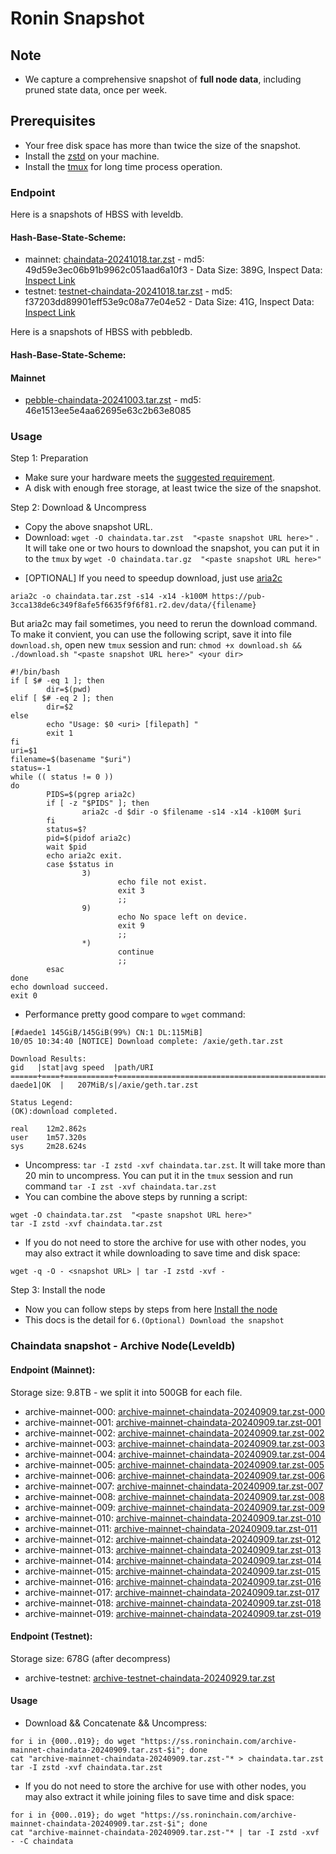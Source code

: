 # Ronin Snapshot

## Note
- We capture a comprehensive snapshot of **full node data**, including pruned state data, once per week.

## Prerequisites
- Your free disk space has more than twice the size of the snapshot.
- Install the [zstd](https://github.com/facebook/zstd) on your machine.
- Install the [tmux](https://github.com/tmux/tmux/wiki/Installing) for long time process operation.


### Endpoint

Here is a snapshots of HBSS with leveldb.

#### Hash-Base-State-Scheme:

- mainnet: [chaindata-20241018.tar.zst](https://pub-3cca138de6c349f8afe5f6635f9f6f81.r2.dev/data/chaindata-20241018.tar.zst) - md5: 49d59e3ec06b91b9962c051aad6a10f3 - Data Size: 389G, Inspect Data: [Inspect Link](https://pub-3cca138de6c349f8afe5f6635f9f6f81.r2.dev/data/inspect-data-20241018.txt)
- testnet: [testnet-chaindata-20241018.tar.zst](https://pub-3cca138de6c349f8afe5f6635f9f6f81.r2.dev/data/testnet-chaindata-20241018.tar.zst) - md5: f37203dd89901eff53e9c08a77e04e52 - Data Size: 41G, Inspect Data: [Inspect Link](https://pub-3cca138de6c349f8afe5f6635f9f6f81.r2.dev/data/testnet-inspect-data-20241018.txt)

Here is a snapshots of HBSS with pebbledb.

#### Hash-Base-State-Scheme:

#### Mainnet
- [pebble-chaindata-20241003.tar.zst](https://pub-3cca138de6c349f8afe5f6635f9f6f81.r2.dev/data/pebble-chaindata-20241003.tar.zst) - md5: 46e1513ee5e4aa62695e63c2b63e8085

### Usage

Step 1: Preparation
- Make sure your hardware meets the [suggested requirement](https://docs.roninchain.com/docs/node-operators/mainnet/non-validator#install-the-node).
- A disk with enough free storage, at least twice the size of the snapshot.

Step 2: Download & Uncompress
- Copy the above snapshot URL.
- Download:  `wget -O chaindata.tar.zst  "<paste snapshot URL here>"` . It will take one or two hours to download the snapshot, you can put it in to the `tmux` by `wget -O chaindata.tar.gz  "<paste snapshot URL here>"`


* [OPTIONAL] If you need to speedup download, just use [aria2c](https://github.com/aria2/aria2)
```
aria2c -o chaindata.tar.zst -s14 -x14 -k100M https://pub-3cca138de6c349f8afe5f6635f9f6f81.r2.dev/data/{filename}
```

But aria2c may fail sometimes, you need to rerun the download command. To make it convient, you can use the following script, save it into file `download.sh`, open new `tmux` session and run: `chmod +x download.sh && ./download.sh "<paste snapshot URL here>" <your dir>`
```
#!/bin/bash
if [ $# -eq 1 ]; then
        dir=$(pwd)
elif [ $# -eq 2 ]; then
        dir=$2
else
        echo "Usage: $0 <uri> [filepath] "
        exit 1
fi
uri=$1
filename=$(basename "$uri")
status=-1
while (( status != 0 ))
do
        PIDS=$(pgrep aria2c)
        if [ -z "$PIDS" ]; then
                aria2c -d $dir -o $filename -s14 -x14 -k100M $uri
        fi
        status=$?
        pid=$(pidof aria2c)
        wait $pid
        echo aria2c exit.
        case $status in
                3)
                        echo file not exist.
                        exit 3
                        ;;
                9)
                        echo No space left on device.
                        exit 9
                        ;;
                *)
                        continue
                        ;;
        esac
done
echo download succeed.
exit 0
```

- Performance pretty good compare to `wget` command:

```
[#daede1 145GiB/145GiB(99%) CN:1 DL:115MiB]
10/05 10:34:40 [NOTICE] Download complete: /axie/geth.tar.zst

Download Results:
gid   |stat|avg speed  |path/URI
======+====+===========+=======================================================
daede1|OK  |   207MiB/s|/axie/geth.tar.zst

Status Legend:
(OK):download completed.

real    12m2.862s
user    1m57.320s
sys     2m28.624s
```

- Uncompress: `tar -I zstd -xvf chaindata.tar.zst`. It will take more than 20 min to uncompress. You can put it in the `tmux` session and run command `tar -I zst -xvf chaindata.tar.zst`
- You can combine the above steps by running a script:

```
wget -O chaindata.tar.zst  "<paste snapshot URL here>"
tar -I zstd -xvf chaindata.tar.zst
```


- If you do not need to store the archive for use with other nodes, you may also extract it while downloading to save time and disk space:
```
wget -q -O - <snapshot URL> | tar -I zstd -xvf -
```


Step 3: Install the node
- Now you can follow steps by steps from here [Install the node ](https://docs.roninchain.com/docs/node-operators/mainnet/non-validator#install-the-node)
- This docs is the detail for `6.(Optional) Download the snapshot`


### Chaindata snapshot - Archive Node(Leveldb)
#### Endpoint (Mainnet):

Storage size: 9.8TB - we split it into 500GB for each file.

- archive-mainnet-000: [archive-mainnet-chaindata-20240909.tar.zst-000](https://ss.roninchain.com/archive-mainnet-chaindata-20240909.tar.zst-000)
- archive-mainnet-001: [archive-mainnet-chaindata-20240909.tar.zst-001](https://ss.roninchain.com/archive-mainnet-chaindata-20240909.tar.zst-001)
- archive-mainnet-002: [archive-mainnet-chaindata-20240909.tar.zst-002](https://ss.roninchain.com/archive-mainnet-chaindata-20240909.tar.zst-002)
- archive-mainnet-003: [archive-mainnet-chaindata-20240909.tar.zst-003](https://ss.roninchain.com/archive-mainnet-chaindata-20240909.tar.zst-003)
- archive-mainnet-004: [archive-mainnet-chaindata-20240909.tar.zst-004](https://ss.roninchain.com/archive-mainnet-chaindata-20240909.tar.zst-004)
- archive-mainnet-005: [archive-mainnet-chaindata-20240909.tar.zst-005](https://ss.roninchain.com/archive-mainnet-chaindata-20240909.tar.zst-005)
- archive-mainnet-006: [archive-mainnet-chaindata-20240909.tar.zst-006](https://ss.roninchain.com/archive-mainnet-chaindata-20240909.tar.zst-006)
- archive-mainnet-007: [archive-mainnet-chaindata-20240909.tar.zst-007](https://ss.roninchain.com/archive-mainnet-chaindata-20240909.tar.zst-007)
- archive-mainnet-008: [archive-mainnet-chaindata-20240909.tar.zst-008](https://ss.roninchain.com/archive-mainnet-chaindata-20240909.tar.zst-008)
- archive-mainnet-009: [archive-mainnet-chaindata-20240909.tar.zst-009](https://ss.roninchain.com/archive-mainnet-chaindata-20240909.tar.zst-009)
- archive-mainnet-010: [archive-mainnet-chaindata-20240909.tar.zst-010](https://ss.roninchain.com/archive-mainnet-chaindata-20240909.tar.zst-010)
- archive-mainnet-011: [archive-mainnet-chaindata-20240909.tar.zst-011](https://ss.roninchain.com/archive-mainnet-chaindata-20240909.tar.zst-011)
- archive-mainnet-012: [archive-mainnet-chaindata-20240909.tar.zst-012](https://ss.roninchain.com/archive-mainnet-chaindata-20240909.tar.zst-012)
- archive-mainnet-013: [archive-mainnet-chaindata-20240909.tar.zst-013](https://ss.roninchain.com/archive-mainnet-chaindata-20240909.tar.zst-013)
- archive-mainnet-014: [archive-mainnet-chaindata-20240909.tar.zst-014](https://ss.roninchain.com/archive-mainnet-chaindata-20240909.tar.zst-014)
- archive-mainnet-015: [archive-mainnet-chaindata-20240909.tar.zst-015](https://ss.roninchain.com/archive-mainnet-chaindata-20240909.tar.zst-015)
- archive-mainnet-016: [archive-mainnet-chaindata-20240909.tar.zst-016](https://ss.roninchain.com/archive-mainnet-chaindata-20240909.tar.zst-016)
- archive-mainnet-017: [archive-mainnet-chaindata-20240909.tar.zst-017](https://ss.roninchain.com/archive-mainnet-chaindata-20240909.tar.zst-017)
- archive-mainnet-018: [archive-mainnet-chaindata-20240909.tar.zst-018](https://ss.roninchain.com/archive-mainnet-chaindata-20240909.tar.zst-018)
- archive-mainnet-019: [archive-mainnet-chaindata-20240909.tar.zst-019](https://ss.roninchain.com/archive-mainnet-chaindata-20240909.tar.zst-019)

#### Endpoint (Testnet):

Storage size: 678G (after decompress)

- archive-testnet: [archive-testnet-chaindata-20240929.tar.zst](https://pub-3cca138de6c349f8afe5f6635f9f6f81.r2.dev/data/archive-testnet-chaindata-20240929.tar.zst)

#### Usage
- Download && Concatenate && Uncompress:

```shell
for i in {000..019}; do wget "https://ss.roninchain.com/archive-mainnet-chaindata-20240909.tar.zst-$i"; done
cat "archive-mainnet-chaindata-20240909.tar.zst-"* > chaindata.tar.zst
tar -I zstd -xvf chaindata.tar.zst
```

- If you do not need to store the archive for use with other nodes, you may also extract it while joining files to save time and disk space:

```shell
for i in {000..019}; do wget "https://ss.roninchain.com/archive-mainnet-chaindata-20240909.tar.zst-$i"; done
cat "archive-mainnet-chaindata-20240909.tar.zst-"* | tar -I zstd -xvf - -C chaindata
```
